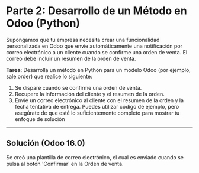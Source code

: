# Parte 2: Desarrollo de un Método en Odoo (Python)


Supongamos que tu empresa necesita crear una funcionalidad personalizada en Odoo que envíe
automáticamente una notificación por correo electrónico a un cliente cuando se confirme una orden de
venta. El correo debe incluir un resumen de la orden de venta.


**Tarea**: Desarrolla un método en Python para un modelo Odoo (por ejemplo, sale.order) que realice lo
siguiente:

1. Se dispare cuando se confirme una orden de venta.
2. Recupere la información del cliente y el resumen de la orden.
3. Envíe un correo electrónico al cliente con el resumen de la orden y la fecha tentativa de entrega.
   Puedes utilizar código de ejemplo, pero asegúrate de que esté lo suficientemente completo para mostrar
   tu enfoque de solución


---

## Solución (Odoo 16.0)

Se creó una plantilla de correo electrónico, el cual es enviado cuando se pulsa al botón 'Confirmar' en la Orden de venta.
